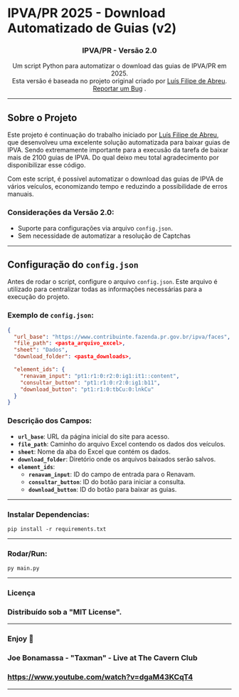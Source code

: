 # IPVA/PR 2025 - Download Automatizado de Guias (v2)

<p align="center">
  <h3 align="center">IPVA/PR - Versão 2.0</h3>

  <p align="center">
    Um script Python para automatizar o download das guias de IPVA/PR em 2025.
    <br/>
    Esta versão é baseada no projeto original criado por <a href="https://github.com/lfeabreu/">Luís Filipe de Abreu</a>.
    <br/>
    <a href="https://github.com/FelipeTr00/ipva-pr-download-guias/issues">Reportar um Bug</a>
    .
  </p>
</p>

---

## Sobre o Projeto

Este projeto é continuação do trabalho iniciado por <a href="https://github.com/lfeabreu">Luís Filipe de Abreu</a>, que desenvolveu uma excelente solução automatizada para baixar guias de IPVA. Sendo extremamente importante para a execusão da tarefa de baixar mais de 2100 guias de IPVA. Do qual deixo meu total agradecimento por disponibilizar esse código.

Com este script, é possível automatizar o download das guias de IPVA de vários veículos, economizando tempo e reduzindo a possibilidade de erros manuais.

### Considerações da Versão 2.0:
- Suporte para configurações via arquivo `config.json`.
- Sem necessidade de automatizar a resolução de Captchas
---

## Configuração do `config.json`

Antes de rodar o script, configure o arquivo `config.json`. Este arquivo é utilizado para centralizar todas as informações necessárias para a execução do projeto.

### Exemplo de `config.json`:
```json
{
  "url_base": "https://www.contribuinte.fazenda.pr.gov.br/ipva/faces",
  "file_path": <pasta_arquivo_excel>,
  "sheet": "Dados",
  "download_folder": <pasta_downloads>,

  "element_ids": {
    "renavam_input": "pt1:r1:0:r2:0:ig1:it1::content",
    "consultar_button": "pt1:r1:0:r2:0:ig1:b11",
    "download_button": "pt1:r1:0:tbCu:0:lnkCu"
  }
}
```
### Descrição dos Campos:

- **`url_base`**: URL da página inicial do site para acesso.
- **`file_path`**: Caminho do arquivo Excel contendo os dados dos veículos.
- **`sheet`**: Nome da aba do Excel que contém os dados.
- **`download_folder`**: Diretório onde os arquivos baixados serão salvos.
- **`element_ids`**:
  - **`renavam_input`**: ID do campo de entrada para o Renavam.
  - **`consultar_button`**: ID do botão para iniciar a consulta.
  - **`download_button`**: ID do botão para baixar as guias.
---

### Instalar Dependencias:
```
pip install -r requirements.txt
```
---
### Rodar/Run:

```
py main.py
```
---
### Licença

### Distribuído sob a "MIT License".
---

### Enjoy 🎵

### Joe Bonamassa - "Taxman" - Live at The Cavern Club<br>
### https://www.youtube.com/watch?v=dgaM43KCqT4

---
